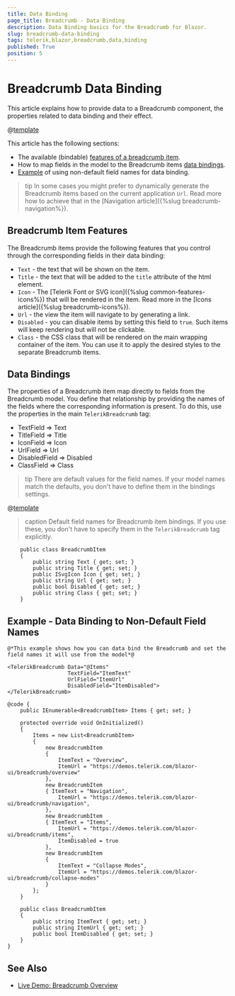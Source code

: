 ```yaml
---
title: Data Binding
page_title: Breadcrumb - Data Binding
description: Data Binding basics for the Breadcrumb for Blazor.
slug: breadcrumb-data-binding
tags: telerik,blazor,breadcrumb,data,binding
published: True
position: 5
---
```


# Breadcrumb Data Binding

This article explains how to provide data to a Breadcrumb component, the properties related to data binding and their effect.

@[template](/_contentTemplates/common/general-info.md#valuebind-vs-databind-link)

This article has the following sections:

* The available (bindable) [features of a breadcrumb item](#breadcrumb-item-features).
* How to map fields in the model to the Breadcrumb items [data bindings](#data-bindings).
* [Example](#example-data-binding-to-non-default-field-names) of using non-default field names for data binding.

>tip In some cases you might prefer to dynamically generate the Breadcrumb items based on the current application `Url`. Read more how to achieve that in the [Navigation article]({%slug breadcrumb-navigation%}).

## Breadcrumb Item Features

The Breadcrumb items provide the following features that you control through the corresponding fields in their data binding:


* `Text` - the text that will be shown on the item.
* `Title` - the text that will be added to the `title` attribute of the html element.
* `Icon` - The [Telerik Font or SVG icon]({%slug common-features-icons%}) that will be rendered in the item. Read more in the [Icons article]({%slug breadcrumb-icons%}).
* `Url` - the view the item will navigate to by generating a link.
* `Disabled` -  you can disable items by setting this field to `true`. Such items will keep rendering but will not be clickable.
* `Class` - the CSS class that will be rendered on the main wrapping container of the item. You can use it to apply the desired styles to the separate Breadcrumb items.

## Data Bindings

The properties of a Breadcrumb item map directly to fields from the Breadcrumb model. You define that relationship by providing the names of the fields where the corresponding information is present. To do this, use the properties in the main `TelerikBreadcrumb` tag:


* TextField => Text
* TitleField => Title
* IconField => Icon
* UrlField => Url
* DisabledField => Disabled
* ClassField => Class


>tip There are default values for the field names. If your model names match the defaults, you don't have to define them in the bindings settings.

@[template](/_contentTemplates/common/navigation-components.md#default-fields-match-issues)

>caption Default field names for Breadcrumb item bindings. If you use these, you don't have to specify them in the `TelerikBreadcrumb` tag explicitly.

````RAZOR
    public class BreadcrumbItem
    {
        public string Text { get; set; }
        public string Title { get; set; }
        public ISvgIcon Icon { get; set; }
        public string Url { get; set; }
        public bool Disabled { get; set; }
        public string Class { get; set; }
    }
````

## Example - Data Binding to Non-Default Field Names

````RAZOR
@*This example shows how you can data bind the Breadcrumb and set the field names it will use from the model*@

<TelerikBreadcrumb Data="@Items"
                   TextField="ItemText"
                   UrlField="ItemUrl"
                   DisabledField="ItemDisabled">
</TelerikBreadcrumb>

@code {
    public IEnumerable<BreadcrumbItem> Items { get; set; }

    protected override void OnInitialized()
    {
        Items = new List<BreadcrumbItem>
        {
            new BreadcrumbItem
            {
                ItemText = "Overview",
                ItemUrl = "https://demos.telerik.com/blazor-ui/breadcrumb/overview"
            },
            new BreadcrumbItem
            { ItemText = "Navigation",
                ItemUrl = "https://demos.telerik.com/blazor-ui/breadcrumb/navigation",
            },
            new BreadcrumbItem
            { ItemText = "Items",
                ItemUrl = "https://demos.telerik.com/blazor-ui/breadcrumb/items",
                ItemDisabled = true
            },
            new BreadcrumbItem
            {
                ItemText = "Collapse Modes",
                ItemUrl = "https://demos.telerik.com/blazor-ui/breadcrumb/collapse-modes"
            }
        };
    }

    public class BreadcrumbItem
    {
        public string ItemText { get; set; }
        public string ItemUrl { get; set; }
        public bool ItemDisabled { get; set; }
    }
}
````


## See Also

* [Live Demo: Breadcrumb Overview](https://demos.telerik.com/blazor-ui/breadcrumb/overview)
